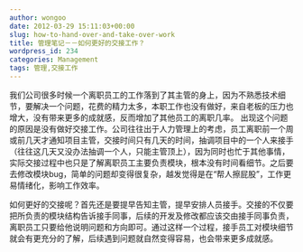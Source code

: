 ```yaml
---
author: wongoo
date: 2012-03-29 15:11:03+00:00
slug: how-to-hand-over-and-take-over-work
title: 管理笔记－－如何更好的交接工作？
wordpress_id: 234
categories: Management
tags: 管理,交接工作
---
```



我们公司很多时候一个离职员工的工作落到了其主管的身上，因为不熟悉技术细节，要解决一个问题，花费的精力太多，本职工作也没有做好，来自老板的压力也增大，没有带来更多的成就感，反而增加了其他员工的离职几率。
出现这个问题的原因是没有做好交接工作。公司往往出于人力管理上的考虑，员工离职前一个周或前几天才通知项目主管，交接时间只有几天的时间，抽调项目中的一个人来接手（往往这几天又没办法抽调一个人，只能主管顶上），因为同时也忙于其他事情，实际交接过程中也只是了解离职员工主要负责模块，根本没有时间看细节。之后要去修改模块bug，简单的问题却变得很复杂，越发觉得是在“帮人擦屁股”，工作更易情绪化，影响工作效率。

如何更好的交接呢？首先还是要提早告知主管，提早安排人员接手。交接的不仅要把所负责的模块结构告诉接手同事，后续的开发及修改都应该交由接手同事负责，离职员工只要给他说明问题和方向即可。通过这样一个过程，接手员工对模块细节就会有更充分的了解，后续遇到问题就自然变得容易，也会带来更多成就感。

